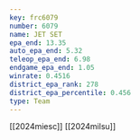 ```yaml
---
key: frc6079
number: 6079
name: JET SET
epa_end: 13.35
auto_epa_end: 5.32
teleop_epa_end: 6.98
endgame_epa_end: 1.05
winrate: 0.4516
district_epa_rank: 278
district_epa_percentile: 0.456
type: Team
---
```

[[2024miesc]]
[[2024milsu]]
